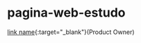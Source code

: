 # pagina-web-estudo
[link name](https://www.linkedin.com/in/b%C3%A1rbara-port-402158198/ "Bárbara's LinkedIn"){:target="_blank"}(Product Owner)
